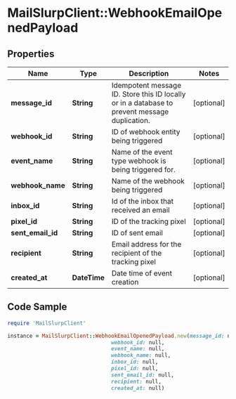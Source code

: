 # MailSlurpClient::WebhookEmailOpenedPayload

## Properties

Name | Type | Description | Notes
------------ | ------------- | ------------- | -------------
**message_id** | **String** | Idempotent message ID. Store this ID locally or in a database to prevent message duplication. | [optional] 
**webhook_id** | **String** | ID of webhook entity being triggered | [optional] 
**event_name** | **String** | Name of the event type webhook is being triggered for. | [optional] 
**webhook_name** | **String** | Name of the webhook being triggered | [optional] 
**inbox_id** | **String** | Id of the inbox that received an email | [optional] 
**pixel_id** | **String** | ID of the tracking pixel | [optional] 
**sent_email_id** | **String** | ID of sent email | [optional] 
**recipient** | **String** | Email address for the recipient of the tracking pixel | [optional] 
**created_at** | **DateTime** | Date time of event creation | [optional] 

## Code Sample

```ruby
require 'MailSlurpClient'

instance = MailSlurpClient::WebhookEmailOpenedPayload.new(message_id: null,
                                 webhook_id: null,
                                 event_name: null,
                                 webhook_name: null,
                                 inbox_id: null,
                                 pixel_id: null,
                                 sent_email_id: null,
                                 recipient: null,
                                 created_at: null)
```


